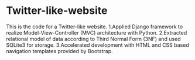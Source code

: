 # Twitter-like-website
This is the code for a Twitter-like website. 
1.Applied Django framework to realize Model-View-Controller (MVC) architecture with Python. 
2.Extracted relational model of data according to Third Normal Form (3NF) and used SQLite3 for storage. 
3.Accelerated development with HTML and CSS based navigation templates provided by Bootstrap.
